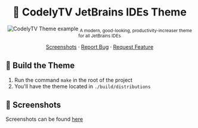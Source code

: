 <h1 align="center">
  🎨 CodelyTV JetBrains IDEs Theme
</h1>
<p align="center">
    <img src="https://user-images.githubusercontent.com/1331435/63159884-b7655700-c01c-11e9-941d-618e7cb4b13a.png" alt="CodelyTV Theme example">
    <sub>A modern, good-looking, productivity-increaser theme for all JetBrains IDEs</sub>
</p>
<p align="center">
  <a href="docs/screenshots.md">Screenshots</a>
  ·
  <a href="https://github.com/CodelyTV/jetbrains-theme/issues">Report Bug</a>
  ·
  <a href="https://github.com/CodelyTV/jetbrains-theme/issues">Request Feature</a>
</p>

## 🚀 Build the Theme

1. Run the command `make` in the root of the project
2. You'll have the theme located in `./build/distributions`


## 🌅 Screenshots

Screenshots can be found [here](docs/screenshots.md)
